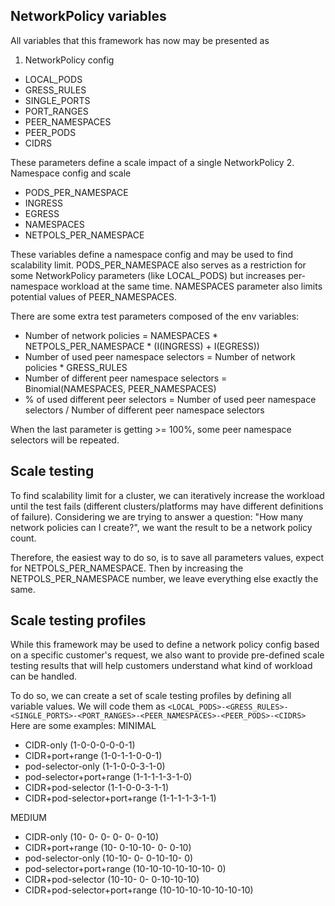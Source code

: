 ## NetworkPolicy variables

All variables that this framework has now may be presented as
1. NetworkPolicy config
  - LOCAL_PODS
  - GRESS_RULES
  - SINGLE_PORTS
  - PORT_RANGES
  - PEER_NAMESPACES
  - PEER_PODS
  - CIDRS

These parameters define a scale impact of a single NetworkPolicy
2. Namespace config and scale
  - PODS_PER_NAMESPACE
  - INGRESS
  - EGRESS
  - NAMESPACES
  - NETPOLS_PER_NAMESPACE

These variables define a namespace config and may be used to find scalability limit.
PODS_PER_NAMESPACE also serves as a restriction for some NetworkPolicy parameters (like LOCAL_PODS) but increases per-namespace
workload at the same time. NAMESPACES parameter also limits potential values of PEER_NAMESPACES.

There are some extra test parameters composed of the env variables:
- Number of network policies = NAMESPACES * NETPOLS_PER_NAMESPACE * (I(INGRESS) + I(EGRESS))
- Number of used peer namespace selectors = Number of network policies * GRESS_RULES
- Number of different peer namespace selectors = Binomial(NAMESPACES, PEER_NAMESPACES)
- % of used different peer selectors = Number of used peer namespace selectors / Number of different peer namespace selectors

When the last parameter is getting >= 100%, some peer namespace selectors will be repeated.

## Scale testing

To find scalability limit for a cluster, we can iteratively increase the workload until the test fails (different
clusters/platforms may have different definitions of failure). Considering we are trying to answer a question: 
"How many network policies can I create?", we want the result to be a network policy count.

Therefore, the easiest way to do so, is to save all parameters values, expect for NETPOLS_PER_NAMESPACE.
Then by increasing the NETPOLS_PER_NAMESPACE number, we leave everything else exactly the same.

## Scale testing profiles

While this framework may be used to define a network policy config based on a specific customer's request,
we also want to provide pre-defined scale testing results that will help customers understand what kind of
workload can be handled.

To do so, we can create a set of scale testing profiles by defining all variable values. We will code them as
`<LOCAL_PODS>-<GRESS_RULES>-<SINGLE_PORTS>-<PORT_RANGES>-<PEER_NAMESPACES>-<PEER_PODS>-<CIDRS>`
Here are some examples:
MINIMAL
- CIDR-only                         (1-0-0-0-0-0-1)
- CIDR+port+range                   (1-0-1-1-0-0-1)
- pod-selector-only                 (1-1-0-0-3-1-0)
- pod-selector+port+range           (1-1-1-1-3-1-0)
- CIDR+pod-selector                 (1-1-0-0-3-1-1)
- CIDR+pod-selector+port+range      (1-1-1-1-3-1-1)

MEDIUM
- CIDR-only                         (10- 0- 0- 0- 0- 0-10)
- CIDR+port+range                   (10- 0-10-10- 0- 0-10)
- pod-selector-only                 (10-10- 0- 0-10-10- 0)
- pod-selector+port+range           (10-10-10-10-10-10- 0)
- CIDR+pod-selector                 (10-10- 0- 0-10-10-10)
- CIDR+pod-selector+port+range      (10-10-10-10-10-10-10)